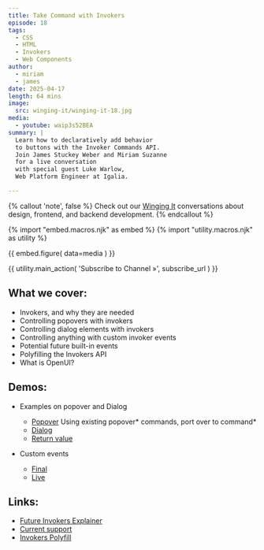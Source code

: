 ```yaml
---
title: Take Command with Invokers
episode: 18
tags:
  - CSS
  - HTML
  - Invokers
  - Web Components
author:
  - miriam
  - james
date: 2025-04-17
length: 64 mins
image:
  src: winging-it/winging-it-18.jpg
media:
  - youtube: waip3s52BEA
summary: |
  Learn how to declaratively add behavior
  to buttons with the Invoker Commands API.
  Join James Stuckey Weber and Miriam Suzanne
  for a live conversation
  with special guest Luke Warlow,
  Web Platform Engineer at Igalia.

---
```


{% callout 'note', false %}
Check out our [Winging It](/wingingit/)
conversations about design, frontend,
and backend development.
{% endcallout %}

{% import "embed.macros.njk" as embed %}
{% import "utility.macros.njk" as utility %}

{{ embed.figure(
  data=media
) }}

{{ utility.main_action(
  'Subscribe to Channel »',
  subscribe_url
) }}

 ## What we cover:

- Invokers, and why they are needed
- Controlling popovers with invokers
- Controlling dialog elements with invokers
- Controlling anything with custom invoker events
- Potential future built-in events
- Polyfilling the Invokers API
- What is OpenUI?


## Demos:
- Examples on popover and Dialog
  - [Popover](https://codepen.io/jamessw/pen/raaBqrw) Using existing popover* commands, port over to command*
  - [Dialog](https://codepen.io/jamessw/pen/dPPbgLQ) 
  - [Return value](https://codepen.io/jamessw/pen/qEEWQqL)

- Custom events
  - [Final](https://codepen.io/jamessw/pen/wBBwQmg)
  - [Live](https://codepen.io/jamessw/pen/JooooPV)


## Links:
- [Future Invokers Explainer](https://open-ui.org/components/future-invokers.explainer/)
- [Current support](https://developer.mozilla.org/en-US/docs/Web/API/Invoker_Commands_API#browser_compatibility)
- [Invokers Polyfill](https://github.com/keithamus/invokers-polyfill)

